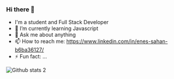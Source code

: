 ### Hi there 👋



- I'm a student and Full Stack Developer
- 🌱 I’m currently learning Javascript
- 💬 Ask me about anything
- 📫 How to reach me: https://www.linkedin.com/in/enes-sahan-b6ba36127/
- ⚡ Fun fact: ...


![Github stats 2](https://github-readme-stats.vercel.app/api?username=kullanıcıadınız&show_icons=true&theme=radical)
